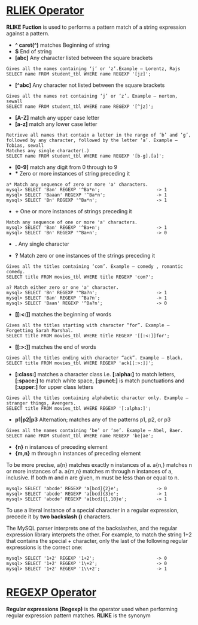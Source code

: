 # [RLIEK Operator](https://www.geeksforgeeks.org/rlike-operator-in-mysql/)

**RLIKE Fuction** is used to performs a pattern match of a string expression against a pattern.

* **^	caret(^)** matches Beginning of string
* **$**	End of string
* **[abc]**	Any character listed between the square brackets
```
Gives all the names containing ‘j’ or ‘z’.Example – Lorentz, Rajs
SELECT name FROM student_tbl WHERE name REGEXP '[jz]';
```
* **[^abc]**	Any character not listed between the square brackets
```
Gives all the names not containing ‘j’ or ‘z’. Example – nerton, sewall
SELECT name FROM student_tbl WHERE name REGEXP '[^jz]';
```
* **[A-Z]**	match any upper case letter
* **[a-z]**	match any lower case letter
```
Retrieve all names that contain a letter in the range of ‘b’ and ‘g’, followed by any character, followed by the letter ‘a’. Example – Tobias, sewall
Matches any single character(.)
SELECT name FROM student_tbl WHERE name REGEXP '[b-g].[a]';
```
* **[0-9]**	match any digit from 0 through to 9
* **\***	Zero or more instances of string preceding it
```
a* Match any sequence of zero or more 'a' characters.
mysql> SELECT 'Ban' REGEXP '^Ba*n';                     -> 1
mysql> SELECT 'Baaan' REGEXP '^Ba*n';                   -> 1
mysql> SELECT 'Bn' REGEXP '^Ba*n';                      -> 1
```
* **+**	One or more instances of strings preceding it
```
Match any sequence of one or more 'a' characters.
mysql> SELECT 'Ban' REGEXP '^Ba+n';                     -> 1
mysql> SELECT 'Bn' REGEXP '^Ba+n';                      -> 0
```
* **.**	Any single character

* **?**	Match zero or one instances of the strings preceding it
```
Gives all the titles containing ‘com’. Example – comedy , romantic comedy.
SELECT title FROM movies_tbl WHERE title REGEXP 'com?';

a? Match either zero or one 'a' character.
mysql> SELECT 'Bn' REGEXP '^Ba?n';                      -> 1
mysql> SELECT 'Ban' REGEXP '^Ba?n';                     -> 1
mysql> SELECT 'Baan' REGEXP '^Ba?n';                    -> 0
```
* **[[:<:]]**	matches the beginning of words
```
Gives all the titles starting with character “for”. Example – Forgetting Sarah Marshal.
SELECT title FROM movies_tbl WHERE title REGEXP '[[:<:]]for';
```
* **[[:>:]]**	matches the end of words
```
Gives all the titles ending with character “ack”. Example – Black.
SELECT title FROM movies_tbl WHERE REGEXP 'ack[[:>:]]';
```
* **[:class:]**	matches a character class i.e. **[:alpha:]** to match letters, **[:space:]** to match white space, **[:punct:]** is match punctuations and **[:upper:]** for upper class letters
```
Gives all the titles containing alphabetic character only. Example – stranger things, Avengers.
SELECT title FROM movies_tbl WHERE REGEXP '[:alpha:]';
```
* **p1|p2|p3**	Alternation; matches any of the patterns p1, p2, or p3
```
Gives all the names containing ‘be’ or ‘ae’. Example – Abel, Baer.
SELECT name FROM student_tbl WHERE name REGEXP 'be|ae';
```
* **{n}**	n instances of preceding element
* **{m,n}**	m through n instances of preceding element

To be more precise, a{n} matches exactly n instances of a. 
a{n,} matches n or more instances of a. 
a{m,n} matches m through n instances of a, inclusive. If both m and n are given, m must be less than or equal to n.

```
mysql> SELECT 'abcde' REGEXP 'a[bcd]{2}e';              -> 0
mysql> SELECT 'abcde' REGEXP 'a[bcd]{3}e';              -> 1
mysql> SELECT 'abcde' REGEXP 'a[bcd]{1,10}e';           -> 1
```

To use a literal instance of a special character in a regular expression, precede it by **two backslash (\)** characters. 

The MySQL parser interprets one of the backslashes, and the regular expression library interprets the other. 
For example, to match the string 1+2 that contains the special + character, only the last of the following regular expressions is the correct one:
```
mysql> SELECT '1+2' REGEXP '1+2';                       -> 0
mysql> SELECT '1+2' REGEXP '1\+2';                      -> 0
mysql> SELECT '1+2' REGEXP '1\\+2';                     -> 1
```

# [REGEXP Operator](https://www.geeksforgeeks.org/mysql-regular-expressions-regexp/)

**Regular expressions (Regexp)** is the operator used when performing regular expression pattern matches. **RLIKE** is the synonym
